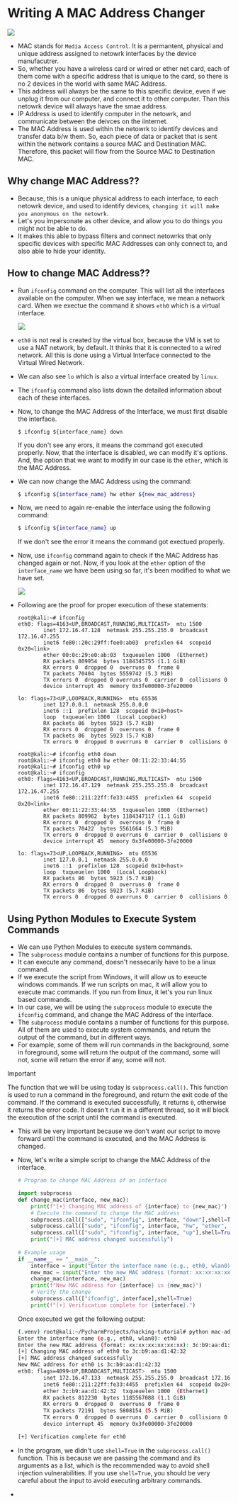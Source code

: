 # Writing A MAC Address Changer

  ![](./../imgs/What-is-MAC-Address.jpeg)

- MAC stands for `Media Access Control`. It is a permantent, physical and unique address assigned to netowrk interfaces by the device manufacutrer.
- So, whether you have a wireless card or wired or ether net card, each of them come with a specific address that is unique to the card, so there is no 2 devices in the world with same MAC Address.
- This address will always be the same to this specific device, even if we unplug it from our computer, and connect it to other computer. Than this netowrk device will always have the smae address.
- IP Address is used to identify computer in the netowrk, and communicate between the deivces on the iinternet.
- The MAC Address is used within the netowrk to identify devices and transfer data b/w them. So, each piece of data or packet that is sent within the network contains a source MAC and Destination MAC. Therefore, this packet will flow from the Source MAC to Destination MAC.

## Why change MAC Address??

- Because, this is a unique physical address to each interface, to each netowrk device, and used to identify devices, `changing it will make you anonymous on the netowrk`.
- Let's you impersonate as other device, and allow you to do things you might not be able to do.
- It makes this able to bypass filters and connect netowrks that only specific devices with specific MAC Addresses can only connect to, and also able to hide your identity.

## How to change MAC Address??

- Run `ifconfig` command on the computer. This will list all the interfaces available on the computer. When we say interface, we mean a network card. When we exectue the command it shows `eth0` which is a virtual interface.

    ![](../imgs/Screenshot%202025-07-24%20at%204.58.09 AM.png)

- `eth0` is not real is created by the virtual box, because the VM is set to use a NAT network, by default. It thinks that it is connected to a wired network. All this is done using a Virtual Interface connected to the Virtual Wired Network.
- We can also see `lo` which is also a virtual interface created by `linux`.

- The `ifconfig` command also lists down the detailed information about each of these interfaces.

- Now, to change the MAC Address of the Interface, we must first disable the interface.

  ```shell
  $ ifconfig ${interface_name} down
  ```

  If you don't see any erors, it means the command got executed properly. Now, that the interface is disabled, we can modify it's options. And, the option that we want to modify in our case is the `ether`, which is the MAC Address.

- We can now change the MAC Address using the command:

  ```bash
  $ ifconfig ${interface_name} hw ether ${new_mac_address}
  ```

- Now, we need to again re-enable the interface using the following command:

  ```bash
  $ ifconfig ${interface_name} up
  ```

  If we don't see the error it means the command got exectued properly.

- Now, use `ifconfig` command again to check if the MAC Address has changed again or not. Now, if you look at the `ether` option of the `interface_name` we have been using so far, it's been modified to what we have set.

  ![](../imgs/Screenshot%202025-07-24%20at%206.49.53 AM.png)

- Following are the proof for proper execution of these statements:

    ```shell
    root@kali:~# ifconfig
    eth0: flags=4163<UP,BROADCAST,RUNNING,MULTICAST>  mtu 1500
            inet 172.16.47.128  netmask 255.255.255.0  broadcast 172.16.47.255
            inet6 fe80::20c:29ff:fee0:ab03  prefixlen 64  scopeid 0x20<link>
            ether 00:0c:29:e0:ab:03  txqueuelen 1000  (Ethernet)
            RX packets 809954  bytes 1184345755 (1.1 GiB)
            RX errors 0  dropped 0  overruns 0  frame 0
            TX packets 70404  bytes 5559742 (5.3 MiB)
            TX errors 0  dropped 0 overruns 0  carrier 0  collisions 0
            device interrupt 45  memory 0x3fe00000-3fe20000  

    lo: flags=73<UP,LOOPBACK,RUNNING>  mtu 65536
            inet 127.0.0.1  netmask 255.0.0.0
            inet6 ::1  prefixlen 128  scopeid 0x10<host>
            loop  txqueuelen 1000  (Local Loopback)
            RX packets 86  bytes 5923 (5.7 KiB)
            RX errors 0  dropped 0  overruns 0  frame 0
            TX packets 86  bytes 5923 (5.7 KiB)
            TX errors 0  dropped 0 overruns 0  carrier 0  collisions 0

    root@kali:~# ifconfig eth0 down
    root@kali:~# ifconfig eth0 hw ether 00:11:22:33:44:55
    root@kali:~# ifconfig eth0 up
    root@kali:~# ifconfig
    eth0: flags=4163<UP,BROADCAST,RUNNING,MULTICAST>  mtu 1500
            inet 172.16.47.129  netmask 255.255.255.0  broadcast 172.16.47.255
            inet6 fe80::211:22ff:fe33:4455  prefixlen 64  scopeid 0x20<link>
            ether 00:11:22:33:44:55  txqueuelen 1000  (Ethernet)
            RX packets 809962  bytes 1184347117 (1.1 GiB)
            RX errors 0  dropped 0  overruns 0  frame 0
            TX packets 70422  bytes 5561664 (5.3 MiB)
            TX errors 0  dropped 0 overruns 0  carrier 0  collisions 0
            device interrupt 45  memory 0x3fe00000-3fe20000  

    lo: flags=73<UP,LOOPBACK,RUNNING>  mtu 65536
            inet 127.0.0.1  netmask 255.0.0.0
            inet6 ::1  prefixlen 128  scopeid 0x10<host>
            loop  txqueuelen 1000  (Local Loopback)
            RX packets 86  bytes 5923 (5.7 KiB)
            RX errors 0  dropped 0  overruns 0  frame 0
            TX packets 86  bytes 5923 (5.7 KiB)
            TX errors 0  dropped 0 overruns 0  carrier 0  collisions 0

    ```

## Using Python Modules to Execute System Commands

- We can use Python Modules to execute system commands.
- The `subprocess` module contains a number of functions for this purpose.
- It can execute any command, doesn't nessecarily have to be a linux command.
- If we execute the script from Windows, it will allow us to exeucte windows commands. If we run scripts on mac, it will allow you to execute mac commands. If you run from linux, it let's you run linux based commands.
- In our case, we will be using the `subprocess` module to execute the `ifconfig` command, and change the MAC Address of the interface.
- The `subprocess` module contains a number of functions for this purpose. All of them are used to execute system commands, and return the output of the command, but in different ways.
- For example, some of them will run commands in the background, some in foreground, some will return the output of the command, some will not, some will return the error if any, some will not.

>[!IMPORTANT]
>The function that we will be using today is `subprocess.call()`. This function is used to run a command in the foreground, and return the exit code of the command. If the command is executed successfully, it returns `0`, otherwise it returns the error code.
>It doesn't run it in a different thread, so it will block the execution of the script until the command is executed.

- This will be very important because we don't want our script to move forward until the command is executed, and the MAC Address is changed.

- Now, let's write a simple script to change the MAC Address of the interface.

    ```python
    # Program to change MAC Address of an interface

    import subprocess
    def change_mac(interface, new_mac):
        print(f"[+] Changing MAC address of {interface} to {new_mac}")
        # Execute the command to change the MAC address
        subprocess.call(["sudo", "ifconfig", interface, "down"],shell=True)
        subprocess.call(["sudo", "ifconfig", interface, "hw", "ether", new_mac],shell=True)
        subprocess.call(["sudo", "ifconfig", interface, "up"],shell=True)
        print("[+] MAC address changed successfully")
        
    # Example usage
    if __name__ == "__main__":
        interface = input("Enter the interface name (e.g., eth0, wlan0): ")
        new_mac = input("Enter the new MAC address (format: xx:xx:xx:xx:xx:xx): ")
        change_mac(interface, new_mac)
        print(f"New MAC address for {interface} is {new_mac}")
        # Verify the change
        subprocess.call(["ifconfig", interface],shell=True)
        print(f"[+] Verification complete for {interface}.")
    ```

  Once executed we get the following output:

    ```bash
    (.venv) root@kali:~/PycharmProjects/hacking-tutorial# python mac-address-change.py 
    Enter the interface name (e.g., eth0, wlan0): eth0
    Enter the new MAC address (format: xx:xx:xx:xx:xx:xx): 3c:b9:aa:d1:42:32
    [+] Changing MAC address of eth0 to 3c:b9:aa:d1:42:32
    [+] MAC address changed successfully
    New MAC address for eth0 is 3c:b9:aa:d1:42:32
    eth0: flags=4099<UP,BROADCAST,MULTICAST>  mtu 1500
            inet 172.16.47.133  netmask 255.255.255.0  broadcast 172.16.47.255
            inet6 fe80::211:22ff:fe33:4455  prefixlen 64  scopeid 0x20<link>
            ether 3c:b9:aa:d1:42:32  txqueuelen 1000  (Ethernet)
            RX packets 812230  bytes 1185567088 (1.1 GiB)
            RX errors 0  dropped 0  overruns 0  frame 0
            TX packets 72191  bytes 5808154 (5.5 MiB)
            TX errors 0  dropped 0 overruns 0  carrier 0  collisions 0
            device interrupt 45  memory 0x3fe00000-3fe20000  

    [+] Verification complete for eth0
    ```

- In the program, we didn't use `shell=True` in the `subprocess.call()` function. This is because we are passing the command and its arguments as a list, which is the recommended way to avoid shell injection vulnerabilities. If you use `shell=True`, you should be very careful about the input to avoid executing arbitrary commands.
- 